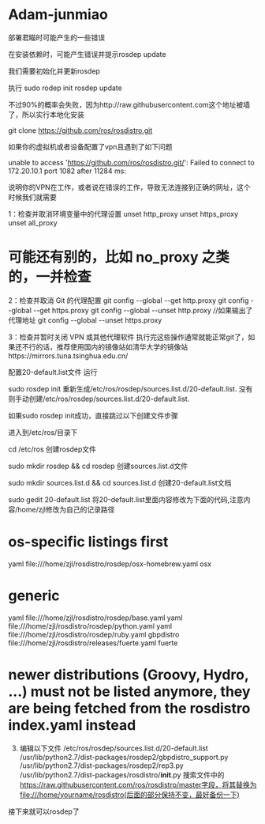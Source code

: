 # Adam-junmiao
部署君瞄时可能产生的一些错误

在安装依赖时，可能产生错误并提示rosdep update

我们需要初始化并更新rosdep

执行
sudo rodep init
rosdep update

不过90%的概率会失败，因为http://raw.githubusercontent.com这个地址被墙了，所以实行本地化安装

git clone https://github.com/ros/rosdistro.git

如果你的虚拟机或者设备配置了vpn且遇到了如下问题

unable to access 'https://github.com/ros/rosdistro.git/': Failed to connect to 172.20.10.1 port 1082 after 11284 ms:

说明你的VPN在工作，或者说在错误的工作，导致无法连接到正确的网址，这个时候我们就需要 

1：检查并取消环境变量中的代理设置
unset http_proxy
unset https_proxy
unset all_proxy
# 可能还有别的，比如 no_proxy 之类的，一并检查

2：检查并取消 Git 的代理配置
git config --global --get http.proxy
git config --global --get https.proxy
git config --global --unset http.proxy //如果输出了代理地址
git config --global --unset https.proxy

3：检查并暂时关闭 VPN 或其他代理软件
执行完这些操作通常就能正常git了，如果还不行的话，推荐使用国内的镜像站如清华大学的镜像站https://mirrors.tuna.tsinghua.edu.cn/

配置20-default.list文件
运行

sudo rosdep init
重新生成/etc/ros/rosdep/sources.list.d/20-default.list. 没有则手动创建/etc/ros/rosdep/sources.list.d/20-default.list.

如果sudo rosdep init成功，直接跳过以下创建文件步骤

进入到/etc/ros/目录下

cd /etc/ros
创建rosdep文件

sudo mkdir rosdep && cd rosdep
创建sources.list.d文件

sudo mkdir sources.list.d && cd sources.list.d
创建20-default.list文档

sudo gedit 20-default.list
将20-default.list里面内容修改为下面的代码,注意内容/home/zjl修改为自己的记录路径

# os-specific listings first
yaml file:///home/zjl/rosdistro/rosdep/osx-homebrew.yaml osx

# generic
yaml file:///home/zjl/rosdistro/rosdep/base.yaml
yaml file:///home/zjl/rosdistro/rosdep/python.yaml
yaml file:///home/zjl/rosdistro/rosdep/ruby.yaml
gbpdistro file:///home/zjl/rosdistro/releases/fuerte.yaml fuerte

# newer distributions (Groovy, Hydro, ...) must not be listed anymore, they are being fetched from the rosdistro index.yaml instead
3. 编辑以下文件
/etc/ros/rosdep/sources.list.d/20-default.list
    /usr/lib/python2.7/dist-packages/rosdep2/gbpdistro_support.py
    /usr/lib/python2.7/dist-packages/rosdep2/rep3.py
    /usr/lib/python2.7/dist-packages/rosdistro/__init__.py
搜索文件中的 https://raw.githubusercontent.com/ros/rosdistro/master字段，将其替换为file:///home/yourname/rosdistro(后面的部分保持不变，最好备份一下)

接下来就可以rosdep了
